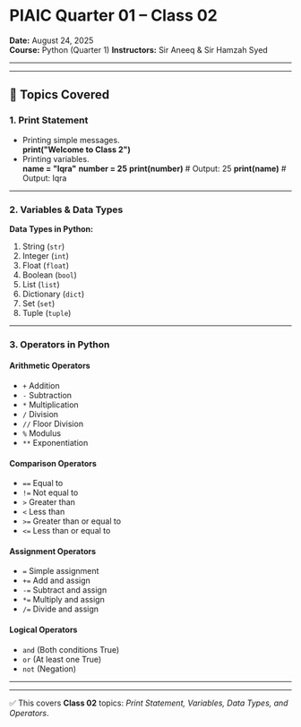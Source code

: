# PIAIC Quarter 01 – Class 02

**Date:** August 24, 2025  
**Course:** Python (Quarter 1)
**Instructors:** Sir Aneeq & Sir Hamzah Syed  

----------------------
----------------------

## 📌 Topics Covered

### 1. Print Statement
- Printing simple messages.  
**print("Welcome to Class 2")**
- Printing variables.  
**name = "Iqra"**
**number = 25**
**print(number)**  # Output: 25
**print(name)**     # Output: Iqra

----------------------

### 2. Variables & Data Types

**Data Types in Python:**
1. String (`str`)
2. Integer (`int`)
3. Float (`float`)
4. Boolean (`bool`)
5. List (`list`)
6. Dictionary (`dict`)
7. Set (`set`)
8. Tuple (`tuple`)

----------------------

### 3. Operators in Python

#### Arithmetic Operators
- `+` Addition  
- `-` Subtraction  
- `*` Multiplication  
- `/` Division  
- `//` Floor Division  
- `%` Modulus  
- `**` Exponentiation  

#### Comparison Operators
- `==` Equal to  
- `!=` Not equal to  
- `>` Greater than  
- `<` Less than  
- `>=` Greater than or equal to  
- `<=` Less than or equal to  

#### Assignment Operators
- `=` Simple assignment  
- `+=` Add and assign  
- `-=` Subtract and assign  
- `*=` Multiply and assign  
- `/=` Divide and assign  

#### Logical Operators
- `and` (Both conditions True)  
- `or` (At least one True)  
- `not` (Negation)  

---------------------------
----------------------------
✅ This covers **Class 02** topics: *Print Statement, Variables, Data Types, and Operators*.
